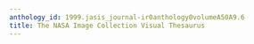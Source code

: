 ```yaml
---
anthology_id: 1999.jasis_journal-ir0anthology0volumeA50A9.6
title: The NASA Image Collection Visual Thesaurus
---
```

